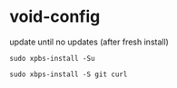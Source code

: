 # void-config

update until no updates (after fresh install)

    sudo xpbs-install -Su
    
    sudo xbps-install -S git curl
